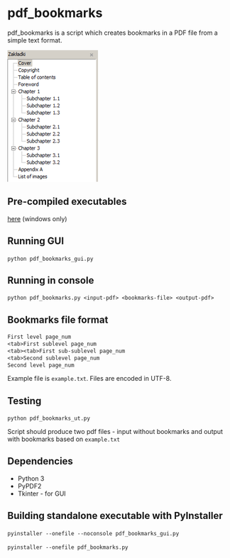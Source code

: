# pdf_bookmarks

pdf_bookmarks is a script which creates bookmarks in a PDF file from a simple text format.

![Sample output](example_bookmarks.png)

## Pre-compiled executables

[here](https://github.com/kkthx/pdf_bookmarks/releases/latest) (windows only)

## Running GUI

`python pdf_bookmarks_gui.py`

## Running in console

`python pdf_bookmarks.py <input-pdf> <bookmarks-file> <output-pdf>`

## Bookmarks file format
```
First level page_num
<tab>First sublevel page_num
<tab><tab>First sub-sublevel page_num
<tab>Second sublevel page_num
Second level page_num
```
Example file is `example.txt`. Files are encoded in UTF-8.

## Testing

`python pdf_bookmarks_ut.py`

Script should produce two pdf files - input without bookmarks and output with bookmarks based on `example.txt`

## Dependencies

* Python 3
* PyPDF2
* Tkinter - for GUI

## Building standalone executable with PyInstaller

`pyinstaller --onefile --noconsole pdf_bookmarks_gui.py`

`pyinstaller --onefile pdf_bookmarks.py`

